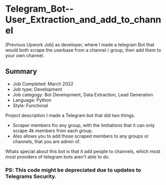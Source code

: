 # Telegram_Bot--User_Extraction_and_add_to_channel
[Previous Upwork Job] as developer, where I made a telegram Bot that would both scrape the userbase from a channel / group, then add them to your own channel. 



## Summary
- Job Completed:  March 2022
- Job type:				Development 
- Job categogy:		Bot Development, Data Extraction, Lead Generation
- Language:				Python
- Style:          Functional



Project description
I made a Telegram bot that did two things.
- Scraper members fro any group, with the limitations that it can only scrape 4k members from each group.
- Also allows you to add those scraped members to any groups or channels, that you are admin of.

Whats special about this bot is that it add people to channels, which most most providers of telegram bots aren't able to do.

### PS: This code might be depreciated due to updates to Telegrams Security. 
